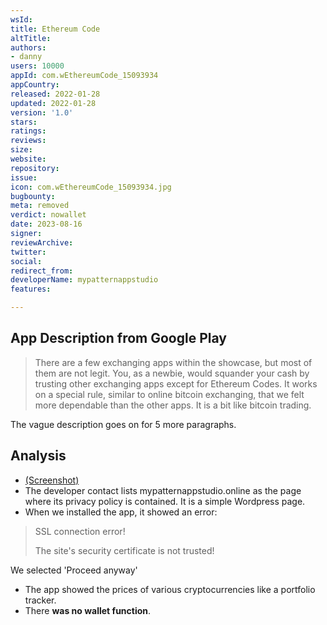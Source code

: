 ```yaml
---
wsId: 
title: Ethereum Code
altTitle: 
authors:
- danny
users: 10000
appId: com.wEthereumCode_15093934
appCountry: 
released: 2022-01-28
updated: 2022-01-28
version: '1.0'
stars: 
ratings: 
reviews: 
size: 
website: 
repository: 
issue: 
icon: com.wEthereumCode_15093934.jpg
bugbounty: 
meta: removed
verdict: nowallet
date: 2023-08-16
signer: 
reviewArchive: 
twitter: 
social: 
redirect_from: 
developerName: mypatternappstudio
features: 

---
```


## App Description from Google Play 

> There are a few exchanging apps within the showcase, but most of them are not legit. You, as a newbie, would squander your cash by trusting other exchanging apps except for Ethereum Codes. It works on a special rule, similar to online bitcoin exchanging, that we felt more dependable than the other apps. It is a bit like bitcoin trading.

The vague description goes on for 5 more paragraphs.

## Analysis 

- [(Screenshot)](https://twitter.com/BitcoinWalletz/status/1667416600314802176)
- The developer contact lists mypatternappstudio.online as the page where its privacy policy is contained. It is a simple Wordpress page.
- When we installed the app, it showed an error: 

> SSL connection error!
>
> The site's security certificate is not trusted!

We selected 'Proceed anyway'

- The app showed the prices of various cryptocurrencies like a portfolio tracker. 
- There **was no wallet function**. 
